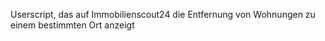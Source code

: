 Userscript, das auf Immobilienscout24 die Entfernung von Wohnungen zu einem bestimmten Ort anzeigt 
